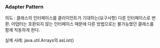 ### Adapter Pattern

의도 : 클래스의 인터페이스를 클라이언트가 기대하는(요구사항) 다른 인터페이스로 변환.
어댑터는 호환되지 않는 인터페이스 때문에 다른 방법으로는 불가능했던 클래스를 함께 작동하게 한다.

실제 사례:
java.util.Arrays의 asList()